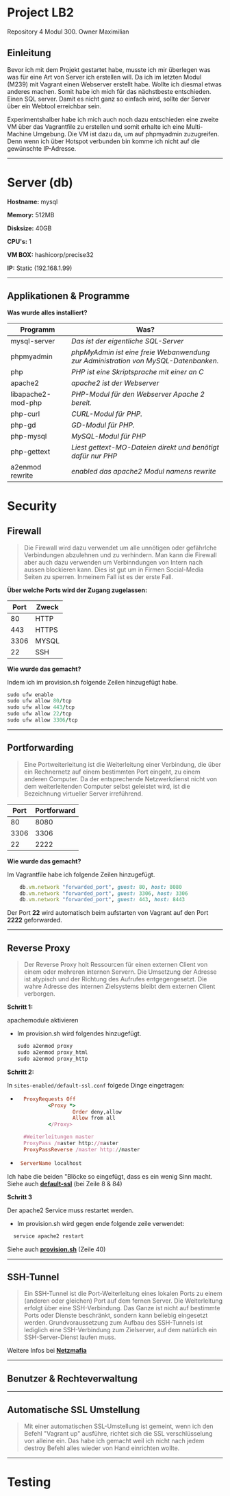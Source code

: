 # Project LB2
Repository 4 Modul 300. Owner Maximilian

## Einleitung

Bevor ich mit dem Projekt gestartet habe, musste ich mir überlegen was was für eine Art von Server ich erstellen will.
Da ich im letzten Modul (M239) mit Vagrant einen Webserver erstellt habe. Wollte ich diesmal etwas anderes machen. Somit habe ich mich für das nächstbeste entschieden. Einen SQL server.
Damit es nicht ganz so einfach wird, sollte der Server über ein Webtool erreichbar sein.

Experimentshalber habe ich mich auch noch dazu entschieden eine zweite VM über das Vagrantfile zu erstellen und somit erhalte ich eine Multi-Machine Umgebung.
Die VM ist dazu da, um auf phpmyadmin zuzugreifen. Denn wenn ich über Hotspot verbunden bin komme ich nicht auf die gewünschte IP-Adresse.


___

# Server (db)

**Hostname:**         mysql

**Memory:** 512MB

**Disksize:** 40GB

**CPU's:** 1

**VM BOX:** hashicorp/precise32

**IP:** Static (192.168.1.99)

***

## Applikationen & Programme

**Was wurde alles installiert?**


|Programm | Was? |
|--- | --- |
| mysql-server | *Das ist der eigentliche SQL-Server* |
| phpmyadmin | *phpMyAdmin ist eine freie Webanwendung zur Administration von MySQL-Datenbanken.* |
| php | *PHP ist eine Skriptsprache mit einer an C* |
| apache2 | *apache2 ist der Webserver* |
| libapache2-mod-php | *PHP-Modul für den Webserver Apache 2 bereit.* |
| php-curl | *CURL-Modul für PHP.* |
| php-gd | *GD-Modul für PHP.* |
| php-mysql | *MySQL-Modul für PHP* |
| php-gettext | *Liest gettext-MO-Dateien direkt und benötigt dafür nur PHP* |
| a2enmod rewrite | *enabled das apache2 Modul namens rewrite* | 


# Security

## Firewall
>Die Firewall wird dazu verwendet um alle unnötigen oder gefährlche Verbindungen abzulehnen und zu verhindern. Man kann die Firewall aber auch dazu verwenden um Verbinndungen von Intern nach aussen blockieren kann. Dies ist gut um in Firmen Social-Media Seiten zu sperren.  Inmeinem Fall ist es der erste Fall. 

**Über welche Ports wird der Zugang zugelassen:**

| Port | Zweck 
|--- | ---
|80 |HTTP
|443 |HTTPS
|3306 | MYSQL
|22 |SSH

**Wie wurde das gemacht?**

Indem ich im provision.sh folgende Zeilen hinzugefügt habe.

```Ruby
sudo ufw enable
sudo ufw allow 80/tcp
sudo ufw allow 443/tcp
sudo ufw allow 22/tcp
sudo ufw allow 3306/tcp
```
***
## Portforwarding

>Eine Portweiterleitung ist die Weiterleitung einer Verbindung, die über ein Rechnernetz auf einem bestimmten Port eingeht, zu einem anderen Computer. Da der entsprechende Netzwerkdienst nicht von dem weiterleitenden Computer selbst geleistet wird, ist die Bezeichnung virtueller Server irreführend.

 Port | Portforward 
--- | ---
80 |8080
3306 | 3306
22 |2222

**Wie wurde das gemacht?**

Im Vagrantfile habe ich folgende Zeilen hinzugefügt.
```Ruby
    db.vm.network "forwarded_port", guest: 80, host: 8080
    db.vm.network "forwarded_port", guest: 3306, host: 3306
    db.vm.network "forwarded_port", guest: 443, host: 8443
```
Der Port **22** wird automatisch beim aufstarten von Vagrant auf den Port 
**2222** geforwarded.

***
## Reverse Proxy

>Der Reverse Proxy holt Ressourcen für einen externen Client von einem oder mehreren internen Servern. Die Umsetzung der Adresse ist atypisch und der Richtung des Aufrufes entgegengesetzt. Die wahre Adresse des internen Zielsystems bleibt dem externen Client verborgen.

**Schritt 1:**

apachemodule aktivieren
* Im provision.sh wird folgendes hinzugefügt.
  
  ```Ruby
  sudo a2enmod proxy
  sudo a2enmod proxy_html
  sudo a2enmod proxy_http
  ```




**Schritt 2:**

In `sites-enabled/default-ssl.conf` folgede Dinge eingetragen:
* ```Ruby
    ProxyRequests Off
            <Proxy *>
                    Order deny,allow
                    Allow from all
            </Proxy>

    #Weiterleitungen master
    ProxyPass /master http://master
    ProxyPassReverse /master http://master
   ```


*  ```Ruby
    ServerName localhost
   ```

Ich habe die beiden "Blöcke so eingefügt, dass es ein wenig Sinn macht. Siehe auch [**default-ssl**](https://github.com/Maaxi12345/M300-Services/blob/master/mysql/sites-enabled/default-ssl) (bei Zeile 8 & 84)

**Schritt 3**

Der apache2 Service muss restartet werden.

* Im provision.sh wird gegen ende folgende zeile verwendet:
  
```Ruby
  service apache2 restart
  ```

Siehe auch [**provision.sh**](https://github.com/Maaxi12345/M300-Services/blob/master/mysql/provision.sh) (Zeile 40)
***
## SSH-Tunnel
>Ein SSH-Tunnel ist die Port-Weiterleitung eines lokalen Ports zu einem (anderen oder gleichen) Port auf dem fernen Server. Die Weiterleitung erfolgt über eine SSH-Verbindung. Das Ganze ist nicht auf bestimmte Ports oder Dienste beschränkt, sondern kann beliebig eingesetzt werden. Grundvoraussetzung zum Aufbau des SSH-Tunnels ist lediglich eine SSH-Verbindung zum Zielserver, auf dem natürlich ein SSH-Server-Dienst laufen muss.


Weitere Infos bei [**Netzmafia**](http://www.netzmafia.de/skripten/internet/ssh-tunnel.html)

***
## Benutzer & Rechteverwaltung


***
## Automatische SSL Umstellung

>Mit einer automatischen SSL-Umstellung ist gemeint, wenn ich den Befehl "Vagrant up" ausführe, richtet sich die SSL verschlüsselung von alleine ein. Das habe ich gemacht weil ich nicht nach jedem destroy Befehl alles wieder von Hand einrichten wollte. 



***
# Testing
